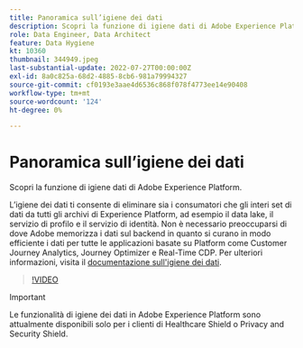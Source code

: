 ```yaml
---
title: Panoramica sull’igiene dei dati
description: Scopri la funzione di igiene dati di Adobe Experience Platform.
role: Data Engineer, Data Architect
feature: Data Hygiene
kt: 10360
thumbnail: 344949.jpeg
last-substantial-update: 2022-07-27T00:00:00Z
exl-id: 8a0c825a-68d2-4885-8cb6-981a79994327
source-git-commit: cf0193e3aae4d6536c868f078f4773ee14e90408
workflow-type: tm+mt
source-wordcount: '124'
ht-degree: 0%

---
```


# Panoramica sull’igiene dei dati

Scopri la funzione di igiene dati di Adobe Experience Platform.

L’igiene dei dati ti consente di eliminare sia i consumatori che gli interi set di dati da tutti gli archivi di Experience Platform, ad esempio il data lake, il servizio di profilo e il servizio di identità. Non è necessario preoccuparsi di dove Adobe memorizza i dati sul backend in quanto si curano in modo efficiente i dati per tutte le applicazioni basate su Platform come Customer Journey Analytics, Journey Optimizer e Real-Time CDP. Per ulteriori informazioni, visita il [documentazione sull&#39;igiene dei dati](https://experienceleague.adobe.com/docs/experience-platform/hygiene/home.html).

>[!VIDEO](https://video.tv.adobe.com/v/344949?quality=12&learn=on)

>[!IMPORTANT]
>
> Le funzionalità di igiene dei dati in Adobe Experience Platform sono attualmente disponibili solo per i clienti di Healthcare Shield o Privacy and Security Shield.
